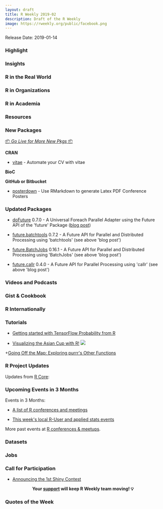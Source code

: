 ```yaml
---
layout: draft
title: R Weekly 2019-02
description: Draft of the R Weekly
image: https://rweekly.org/public/facebook.png
---
```


Release Date: 2019-01-14

###  Highlight



### Insights




### R in the Real World



###  R in Organizations



###  R in Academia



###  Resources



###  New Packages

<p class="added-hostname"><a href="https://rweekly.org/live" target="_blank" class="externalLink">📦 <i>Go Live for More New Pkgs</i> 📦</a></p>

**CRAN**

+ [vitae](https://blog.mitchelloharawild.com/blog/vitae/) - Automate your CV with vitae

**BioC**


**GitHub or Bitbucket**

+ [posterdown](https://github.com/brentthorne/posterdown) - Use RMarkdown to generate Latex PDF Conference Posters

### Updated Packages

+ [doFuture](https://cran.r-project.org/package=doFuture) 0.7.0 - A Universal Foreach Parallel Adapter using the Future API of the 'future' Package ([blog post](https://www.jottr.org/2019/01/07/maintenance-updates-of-future-backends-and-dofuture/))

+ [future.batchtools](https://cran.r-project.org/package=future.batchtools) 0.7.2 - A Future API for Parallel and Distributed Processing using 'batchtools' (see above 'blog post')

+ [future.BatchJobs](https://cran.r-project.org/package=future.BatchJobs) 0.16.1 - A Future API for Parallel and Distributed Processing using 'BatchJobs' (see above 'blog post')

+ [future.callr](https://cran.r-project.org/package=future.callr) 0.4.0 - A Future API for Parallel Processing using 'callr' (see above 'blog post')



###  Videos and Podcasts



### Gist & Cookbook




### R Internationally


###  Tutorials


+ [Getting started with TensorFlow Probability from R](https://blogs.rstudio.com/tensorflow/posts/2019-01-08-getting-started-with-tf-probability/)

+ [Visualizing the Asian Cup with R!](https://ryo-n7.github.io/2019-01-11-visualize-asian-cup/)
![](https://i.imgur.com/F5TOJQP.png)

+[Going Off the Map: Exploring purrr's Other Functions](https://hookedondata.org/going-off-the-map/)

<!--<div class="post-more-begi
n"></div><div class="post-more-end"></div>-->

###  R Project Updates

Updates from [R Core](http://developer.r-project.org/blosxom.cgi/R-devel/NEWS):


###  Upcoming Events in 3 Months

Events in 3 Months:

+ [A list of R conferences and meetings](https://jumpingrivers.github.io/meetingsR/events.html)


+ [This week's local R-User and applied stats events](https://community.rstudio.com/c/irl)

More past events at [R conferences & meetups](https://conf.rweekly.org).

### Datasets




### Jobs




###  Call for Participation

+ [Announcing the 1st Shiny Contest](https://blog.rstudio.com/2019/01/07/first-shiny-contest/)

<p class="hide-support added-hostname support-rweekly" style="text-align: center;font-weight: bold;">Your <a class="non-visited externalLink" href="https://www.patreon.com/rweekly" onclick="pas(this)">support</a> will keep R Weekly team moving! 💡</p>

###  Quotes of the Week

